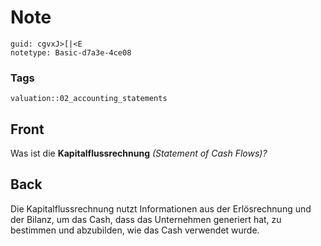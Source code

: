 # Note
```
guid: cgvxJ>[|<E
notetype: Basic-d7a3e-4ce08
```

### Tags
```
valuation::02_accounting_statements
```

## Front
<p>Was ist die <b>Kapitalflussrechnung</b> <i>(Statement of Cash
Flows)?</i>

## Back
<p>Die Kapitalflussrechnung nutzt Informationen aus der
Erlösrechnung und der Bilanz, um das Cash, dass das Unternehmen
generiert hat, zu bestimmen und abzubilden, wie das Cash verwendet
wurde.
